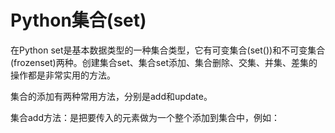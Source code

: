 # Python集合\(set\)

在Python set是基本数据类型的一种集合类型，它有可变集合\(set\(\)\)和不可变集合\(frozenset\)两种。创建集合set、集合set添加、集合删除、交集、并集、差集的操作都是非常实用的方法。

集合的添加有两种常用方法，分别是add和update。

集合add方法：是把要传入的元素做为一个整个添加到集合中，例如：



